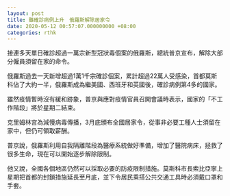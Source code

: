 ```yaml
---
layout: post
title: 雖確診病例上升　俄羅斯解除居家令
date: 2020-05-12 00:57:07.000000000 +08:00
categories: rthk
---
```


接連多天單日確診超過一萬宗新型冠狀毒個案的俄羅斯，總統普京宣布，解除大部分僱員須留在家的命令。

俄羅斯過去一天新增超過1萬1千宗確診個案，累計超過22萬人受感染，首都莫斯科佔了大約一半，俄羅斯成為繼美國、西班牙和英國後，確診病例第4多的國家。

雖然疫情暫時沒有緩和跡象，普京與應對疫情官員召開會議時表示，國家的「不工作階段」將於星期二結束。

克里姆林宮為減慢病毒傳播，3月底頒布全國居家令，從事非必要工種人士須留在家中，但仍可領取薪酬。

普京說，俄羅斯利用自我隔離階段為醫療系統做好準備，增加了醫院病床，拯救了很多生命，現在可以開始逐步解除限制。

他又說，全國各個地區仍然可以採取必要的防疫限制措施。莫斯科市長索比亞寧上星期把首都的封鎖措施延長至月底，並下令居民乘搭公共交通工具時必須戴口罩和手套。
